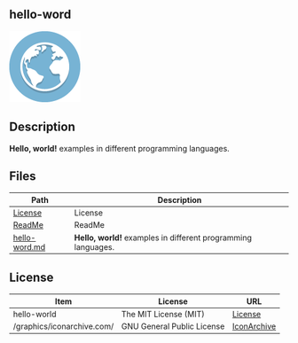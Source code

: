 ## hello-word

![hello-world Logo](graphics/iconarchive.com/globe-icon.png)

## Description

**Hello, world!** examples in different programming languages.

## Files

Path | Description
---- | -----------
[License](license) | License
[ReadMe](readme.md) | ReadMe
[hello-word.md](hello-world.md) | **Hello, world!** examples in different programming languages.

## License

Item | License | URL
---- | ------- | ---
hello-world | The MIT License (MIT) | [License](license)
/graphics/iconarchive.com/ | GNU General Public License | [IconArchive](http://www.iconarchive.com/artist/elegantthemes.html)
